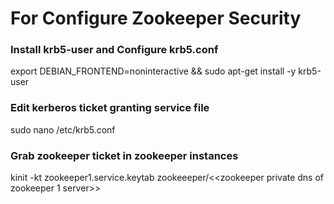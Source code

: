 # For Configure Zookeeper Security 
### Install krb5-user and Configure krb5.conf
export DEBIAN_FRONTEND=noninteractive && sudo apt-get install -y krb5-user
### Edit kerberos ticket granting service file
sudo nano /etc/krb5.conf
### Grab zookeeper ticket in zookeeper instances
kinit -kt zookeeper1.service.keytab zookeeeper/<<zookeeper private dns of zookeeper 1 server>>
